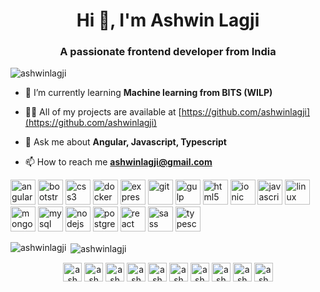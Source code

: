<h1 align="center">Hi 👋, I'm Ashwin Lagji</h1>
<h3 align="center">A passionate frontend developer from India</h3>

<p align="left"> <img src="https://komarev.com/ghpvc/?username=ashwinlagji" alt="ashwinlagji" /> </p>

- 🌱 I’m currently learning **Machine learning from BITS (WILP)**

- 👨‍💻 All of my projects are available at [https://github.com/ashwinlagji](https://github.com/ashwinlagji)

- 💬 Ask me about **Angular, Javascript, Typescript**

- 📫 How to reach me **ashwinlagji@gmail.com**

<p align="left"><img src="https://devicons.github.io/devicon/devicon.git/icons/angularjs/angularjs-original.svg" alt="angularjs" width="40" height="40"/> <img src="https://devicons.github.io/devicon/devicon.git/icons/bootstrap/bootstrap-plain.svg" alt="bootstrap" width="40" height="40"/> <img src="https://devicons.github.io/devicon/devicon.git/icons/css3/css3-original-wordmark.svg" alt="css3" width="40" height="40"/> <img src="https://devicons.github.io/devicon/devicon.git/icons/docker/docker-original-wordmark.svg" alt="docker" width="40" height="40"/> <img src="https://devicons.github.io/devicon/devicon.git/icons/express/express-original-wordmark.svg" alt="express" width="40" height="40"/> <img src="https://www.vectorlogo.zone/logos/git-scm/git-scm-icon.svg" alt="git" width="40" height="40"/> <img src="https://devicons.github.io/devicon/devicon.git/icons/gulp/gulp-plain.svg" alt="gulp" width="40" height="40"/> <img src="https://devicons.github.io/devicon/devicon.git/icons/html5/html5-original-wordmark.svg" alt="html5" width="40" height="40"/> <img src="https://upload.wikimedia.org/wikipedia/commons/d/d1/Ionic_Logo.svg" alt="ionic" width="40" height="40"/> <img src="https://devicons.github.io/devicon/devicon.git/icons/javascript/javascript-original.svg" alt="javascript" width="40" height="40"/> <img src="https://devicons.github.io/devicon/devicon.git/icons/linux/linux-original.svg" alt="linux" width="40" height="40"/> <img src="https://devicons.github.io/devicon/devicon.git/icons/mongodb/mongodb-original-wordmark.svg" alt="mongodb" width="40" height="40"/> <img src="https://devicons.github.io/devicon/devicon.git/icons/mysql/mysql-original-wordmark.svg" alt="mysql" width="40" height="40"/> <img src="https://devicons.github.io/devicon/devicon.git/icons/nodejs/nodejs-original-wordmark.svg" alt="nodejs" width="40" height="40"/> <img src="https://devicons.github.io/devicon/devicon.git/icons/postgresql/postgresql-original-wordmark.svg" alt="postgresql" width="40" height="40"/> <img src="https://devicons.github.io/devicon/devicon.git/icons/react/react-original-wordmark.svg" alt="react" width="40" height="40"/> <img src="https://devicons.github.io/devicon/devicon.git/icons/sass/sass-original.svg" alt="sass" width="40" height="40"/> <img src="https://devicons.github.io/devicon/devicon.git/icons/typescript/typescript-original.svg" alt="typescript" width="40" height="40"/></p>

<p><img align="left" src="https://github-readme-stats.vercel.app/api/top-langs/?username=ashwinlagji&layout=compact" alt="ashwinlagji" /></p>

<p>&nbsp;<img align="center" src="https://github-readme-stats.vercel.app/api?username=ashwinlagji&show_icons=true" alt="ashwinlagji" /></p>

<p align="center">
<a href="https://codepen.io/ashwinlagji" target="blank"><img align="center" src="https://cdn.jsdelivr.net/npm/simple-icons@3.0.1/icons/codepen.svg" alt="ashwinlagji" height="30" width="30" /></a>
<a href="https://twitter.com/ashwinlagji" target="blank"><img align="center" src="https://cdn.jsdelivr.net/npm/simple-icons@3.0.1/icons/twitter.svg" alt="ashwinlagji" height="30" width="30" /></a>
<a href="https://linkedin.com/in/ashwinlagji" target="blank"><img align="center" src="https://cdn.jsdelivr.net/npm/simple-icons@3.0.1/icons/linkedin.svg" alt="ashwinlagji" height="30" width="30" /></a>
<a href="https://stackoverflow.com/users/ashwinlagji" target="blank"><img align="center" src="https://cdn.jsdelivr.net/npm/simple-icons@3.0.1/icons/stackoverflow.svg" alt="ashwinlagji" height="30" width="30" /></a>
<a href="https://kaggle.com/ashwinlagji" target="blank"><img align="center" src="https://cdn.jsdelivr.net/npm/simple-icons@3.0.1/icons/kaggle.svg" alt="ashwinlagji" height="30" width="30" /></a>
<a href="https://fb.com/ashwinlagji" target="blank"><img align="center" src="https://cdn.jsdelivr.net/npm/simple-icons@3.0.1/icons/facebook.svg" alt="ashwinlagji" height="30" width="30" /></a>
<a href="https://instagram.com/ashwinlagji" target="blank"><img align="center" src="https://cdn.jsdelivr.net/npm/simple-icons@3.0.1/icons/instagram.svg" alt="ashwinlagji" height="30" width="30" /></a>
<a href="https://www.codechef.com/users/ashwin pandurang lagji" target="blank"><img align="center" src="https://cdn.jsdelivr.net/npm/simple-icons@3.1.0/icons/codechef.svg" alt="ashwin pandurang lagji" height="30" width="30" /></a>
<a href="https://www.hackerrank.com/ashwinlagji" target="blank"><img align="center" src="https://cdn.jsdelivr.net/npm/simple-icons@3.0.1/icons/hackerrank.svg" alt="ashwinlagji" height="30" width="30" /></a>
<a href="https://www.leetcode.com/ashwinlagji" target="blank"><img align="center" src="https://cdn.jsdelivr.net/npm/simple-icons@3.0.1/icons/leetcode.svg" alt="ashwinlagji" height="30" width="30" /></a>
</p>
